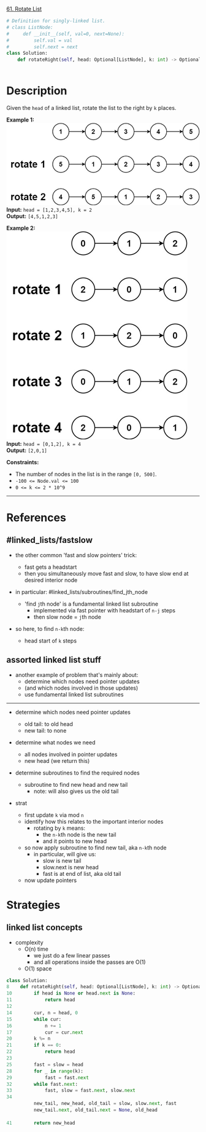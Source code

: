 [61. Rotate List](https://leetcode.com/problems/rotate-list/)

```python
# Definition for singly-linked list.
# class ListNode:
#     def __init__(self, val=0, next=None):
#         self.val = val
#         self.next = next
class Solution:
    def rotateRight(self, head: Optional[ListNode], k: int) -> Optional[ListNode]:
        
```

# Description

Given the `head` of a linked list, rotate the list to the right by `k` places.

**Example 1:**  
![](!assets/attachments/Pasted%20image%2020240426151840.png)  
**Input:** `head = [1,2,3,4,5], k = 2`  
**Output:** `[4,5,1,2,3]`  

**Example 2:**  
![](!assets/attachments/Pasted%20image%2020240426151849.png)  
**Input:** `head = [0,1,2], k = 4`  
**Output:** `[2,0,1]`  

**Constraints:**
- The number of nodes in the list is in the range `[0, 500]`.
- `-100 <= Node.val <= 100`
- `0 <= k <= 2 * 10^9`

---


# References

## #linked_lists/fastslow 
- the other common 'fast and slow pointers' trick:
	- fast gets a headstart
	- then you simultaneously move fast and slow, to have slow end at desired interior node
- in particular:  #linked_lists/subroutines/find_jth_node 
	- 'find `j`th node' is a fundamental linked list subroutine
		- implemented via fast pointer with headstart of `n-j` steps
		- then slow node = `j`th node

- so here, to find `n-k`th node:
	- head start of `k` steps

## assorted linked list stuff

- another example of problem that's mainly about:
	- determine which nodes need pointer updates
	- (and which nodes involved in those updates)
	- use fundamental linked list subroutines

---

- determine which nodes need pointer updates
	- old tail: to old head
	- new tail: to none
- determine what nodes we need
	- all nodes involved in pointer updates
	- new head (we return this)
- determine subroutines to find the required nodes
	- subroutine to find new head and new tail
		- note: will also gives us the old tail


- strat
	- first update `k` via mod `n`
	- identify how this relates to the important interior nodes
		- rotating by `k` means:
			- the `n-k`th node is the new tail
			- and it points to new head
	- so now apply subroutine to find new tail, aka `n-k`th node
		- in particular, will give us:
			- slow is new tail
			- slow.next is new head
			- fast is at end of list, aka old tail
	- now update pointers


# Strategies


## linked list concepts


- complexity
	- O(n) time
		- we just do a few linear passes
		- and all operations inside the passes are O(1)
	- O(1) space

```python
class Solution:
8    def rotateRight(self, head: Optional[ListNode], k: int) -> Optional[ListNode]:
10        if head is None or head.next is None:
11            return head
12      
14        cur, n = head, 0
15        while cur:
16            n += 1
17            cur = cur.next
20        k %= n
21        if k == 0:
22            return head
23
25        fast = slow = head
28        for _ in range(k):
29            fast = fast.next
32        while fast.next:
33            fast, slow = fast.next, slow.next
34      
          new_tail, new_head, old_tail = slow, slow.next, fast
          new_tail.next, old_tail.next = None, old_head

41        return new_head
```
